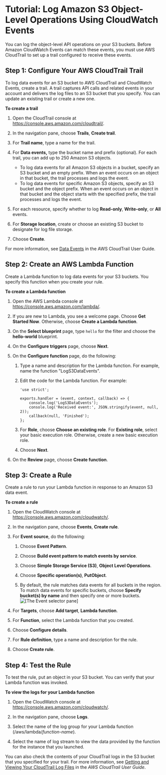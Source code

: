 # Tutorial: Log Amazon S3 Object\-Level Operations Using CloudWatch Events<a name="log-s3-data-events"></a>

You can log the object\-level API operations on your S3 buckets\. Before Amazon CloudWatch Events can match these events, you must use AWS CloudTrail to set up a trail configured to receive these events\.

## Step 1: Configure Your AWS CloudTrail Trail<a name="configure-trail"></a>

To log data events for an S3 bucket to AWS CloudTrail and CloudWatch Events, create a trail\. A trail captures API calls and related events in your account and delivers the log files to an S3 bucket that you specify\. You can update an existing trail or create a new one\.

**To create a trail**

1. Open the CloudTrail console at [https://console\.aws\.amazon\.com/cloudtrail/](https://console.aws.amazon.com/cloudtrail/)\.

1. In the navigation pane, choose **Trails**, **Create trail**\.

1. For **Trail name**, type a name for the trail\.

1. For **Data events,** type the bucket name and prefix \(optional\)\. For each trail, you can add up to 250 Amazon S3 objects\.
   + To log data events for all Amazon S3 objects in a bucket, specify an S3 bucket and an empty prefix\. When an event occurs on an object in that bucket, the trail processes and logs the event\.
   + To log data events for specific Amazon S3 objects, specify an S3 bucket and the object prefix\. When an event occurs on an object in that bucket and the object starts with the specified prefix, the trail processes and logs the event\.

1. For each resource, specify whether to log **Read\-only**, **Write\-only**, or **All** events\.

1. For **Storage location**, create or choose an existing S3 bucket to designate for log file storage\.

1. Choose **Create**\.

For more information, see [Data Events](http://docs.aws.amazon.com/awscloudtrail/latest/userguide/logging-management-and-data-events-with-cloudtrail.html#logging-data-events) in the AWS CloudTrail User Guide\. 

## Step 2: Create an AWS Lambda Function<a name="log-s3-create-lambda-function"></a>

Create a Lambda function to log data events for your S3 buckets\. You specify this function when you create your rule\.

**To create a Lambda function**

1. Open the AWS Lambda console at [https://console\.aws\.amazon\.com/lambda/](https://console.aws.amazon.com/lambda/)\.

1. If you are new to Lambda, you see a welcome page\. Choose **Get Started Now**\. Otherwise, choose **Create a Lambda function**\.

1. On the **Select blueprint** page, type `hello` for the filter and choose the **hello\-world** blueprint\.

1. On the **Configure triggers** page, choose **Next**\.

1. On the **Configure function** page, do the following:

   1. Type a name and description for the Lambda function\. For example, name the function "LogS3DataEvents"\.

   1. Edit the code for the Lambda function\. For example:

      ```
      'use strict';
      
      exports.handler = (event, context, callback) => {
          console.log('LogS3DataEvents');
          console.log('Received event:', JSON.stringify(event, null, 2));
          callback(null, 'Finished');
      };
      ```

   1. For **Role**, choose **Choose an existing role**\. For **Existing role**, select your basic execution role\. Otherwise, create a new basic execution role\.

   1. Choose **Next**\.

1. On the **Review** page, choose **Create function**\.

## Step 3: Create a Rule<a name="log-s3-create-rule"></a>

Create a rule to run your Lambda function in response to an Amazon S3 data event\.

**To create a rule**

1. Open the CloudWatch console at [https://console\.aws\.amazon\.com/cloudwatch/](https://console.aws.amazon.com/cloudwatch/)\.

1. In the navigation pane, choose **Events**, **Create rule**\.

1. For **Event source**, do the following:

   1. Choose **Event Pattern**\.

   1. Choose **Build event pattern to match events by service**\.

   1. Choose **Simple Storage Service \(S3\)**, **Object Level Operations**\.

   1. Choose **Specific operation\(s\)**, **PutObject**\.

   1. By default, the rule matches data events for all buckets in the region\. To match data events for specific buckets, choose **Specify bucket\(s\) by name** and then specify one or more buckets\.  
![\[The Event selector pane\]](http://docs.aws.amazon.com/AmazonCloudWatch/latest/events/images/log_state_S3PutObject.PNG)

1. For **Targets**, choose **Add target**, **Lambda function**\.

1. For **Function**, select the Lambda function that you created\.

1. Choose **Configure details**\.

1. For **Rule definition**, type a name and description for the rule\.

1. Choose **Create rule**\.

## Step 4: Test the Rule<a name="log-s3-test-rule"></a>

To test the rule, put an object in your S3 bucket\. You can verify that your Lambda function was invoked\.

**To view the logs for your Lambda function**

1. Open the CloudWatch console at [https://console\.aws\.amazon\.com/cloudwatch/](https://console.aws.amazon.com/cloudwatch/)\.

1. In the navigation pane, choose **Logs**\.

1. Select the name of the log group for your Lambda function \(/aws/lambda/*function\-name*\)\.

1. Select the name of log stream to view the data provided by the function for the instance that you launched\.

You can also check the contents of your CloudTrail logs in the S3 bucket that you specified for your trail\. For more information, see [Getting and Viewing Your CloudTrail Log Files](http://docs.aws.amazon.com/awscloudtrail/latest/userguide/get-and-view-cloudtrail-log-files.html) in the *AWS CloudTrail User Guide*\.